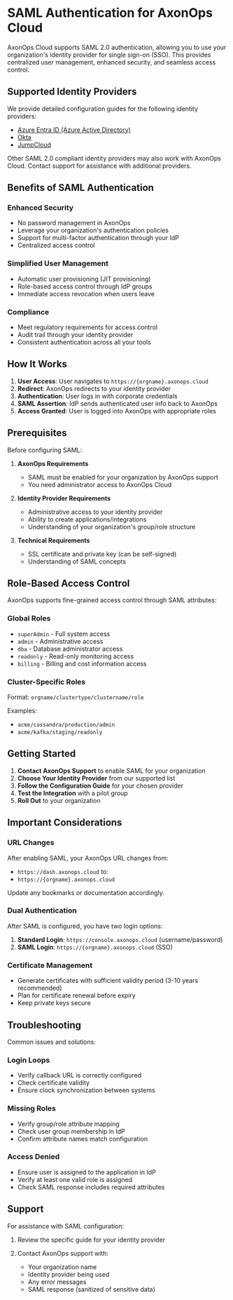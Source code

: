 # SAML Authentication for AxonOps Cloud

AxonOps Cloud supports SAML 2.0 authentication, allowing you to use your organization's identity provider for single sign-on (SSO). This provides centralized user management, enhanced security, and seamless access control.

## Supported Identity Providers

We provide detailed configuration guides for the following identity providers:

- [Azure Entra ID (Azure Active Directory)](azure-entra/index.md)
- [Okta](okta/index.md)
- [JumpCloud](../../authentication/jumpcloud-axonops-cloud/index.md)

Other SAML 2.0 compliant identity providers may also work with AxonOps Cloud. Contact support for assistance with additional providers.

## Benefits of SAML Authentication

### Enhanced Security
- No password management in AxonOps
- Leverage your organization's authentication policies
- Support for multi-factor authentication through your IdP
- Centralized access control

### Simplified User Management
- Automatic user provisioning (JIT provisioning)
- Role-based access control through IdP groups
- Immediate access revocation when users leave

### Compliance
- Meet regulatory requirements for access control
- Audit trail through your identity provider
- Consistent authentication across all your tools

## How It Works

1. **User Access**: User navigates to `https://{orgname}.axonops.cloud`
2. **Redirect**: AxonOps redirects to your identity provider
3. **Authentication**: User logs in with corporate credentials
4. **SAML Assertion**: IdP sends authenticated user info back to AxonOps
5. **Access Granted**: User is logged into AxonOps with appropriate roles

## Prerequisites

Before configuring SAML:

1. **AxonOps Requirements**
   - SAML must be enabled for your organization by AxonOps support
   - You need administrator access to AxonOps Cloud

2. **Identity Provider Requirements**
   - Administrative access to your identity provider
   - Ability to create applications/integrations
   - Understanding of your organization's group/role structure

3. **Technical Requirements**
   - SSL certificate and private key (can be self-signed)
   - Understanding of SAML concepts

## Role-Based Access Control

AxonOps supports fine-grained access control through SAML attributes:

### Global Roles
- `superAdmin` - Full system access
- `admin` - Administrative access
- `dba` - Database administrator access
- `readonly` - Read-only monitoring access
- `billing` - Billing and cost information access

### Cluster-Specific Roles
Format: `orgname/clustertype/clustername/role`

Examples:
- `acme/cassandra/production/admin`
- `acme/kafka/staging/readonly`

## Getting Started

1. **Contact AxonOps Support** to enable SAML for your organization
2. **Choose Your Identity Provider** from our supported list
3. **Follow the Configuration Guide** for your chosen provider
4. **Test the Integration** with a pilot group
5. **Roll Out** to your organization

## Important Considerations

### URL Changes
After enabling SAML, your AxonOps URL changes from:
- `https://dash.axonops.cloud` 
to:
- `https://{orgname}.axonops.cloud`

Update any bookmarks or documentation accordingly.

### Dual Authentication
After SAML is configured, you have two login options:
1. **Standard Login**: `https://console.axonops.cloud` (username/password)
2. **SAML Login**: `https://{orgname}.axonops.cloud` (SSO)

### Certificate Management
- Generate certificates with sufficient validity period (3-10 years recommended)
- Plan for certificate renewal before expiry
- Keep private keys secure

## Troubleshooting

Common issues and solutions:

### Login Loops
- Verify callback URL is correctly configured
- Check certificate validity
- Ensure clock synchronization between systems

### Missing Roles
- Verify group/role attribute mapping
- Check user group membership in IdP
- Confirm attribute names match configuration

### Access Denied
- Ensure user is assigned to the application in IdP
- Verify at least one valid role is assigned
- Check SAML response includes required attributes

## Support

For assistance with SAML configuration:

1. Review the specific guide for your identity provider

2. Contact AxonOps support with:
    - Your organization name
    - Identity provider being used
    - Any error messages
    - SAML response (sanitized of sensitive data)